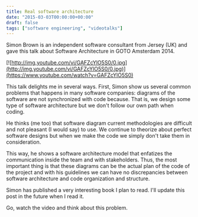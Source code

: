 ```yaml
---
title: Real software architecture
date: "2015-03-03T00:00:00+00:00"
draft: false
tags: ["software engineering", "videotalks"]
---
```




Simon Brown is an independent software consultant from Jersey (UK) and gave this talk about Software Architecture in GOTO Amsterdam 2014.

[![http://img.youtube.com/vi/GAFZcYlO5S0/0.jpg](http://img.youtube.com/vi/GAFZcYlO5S0/0.jpg)](https://www.youtube.com/watch?v=GAFZcYlO5S0)

This talk delights me in several ways. First, Simon show us several common problems that happens in many software companies: diagrams of the software are not synchronized with code because. That is, we design some type of software architecture but we don't follow our own path when coding.

He thinks (me too) that software diagram current methodologies are difficult and not pleasant (I would say) to use. We continue to theorize about perfect software designs but when we make the code we simply don't take them in consideration.

This way, he shows a software architecture model that enfatizes the communication inside the team and with stakeholders. Thus, the most important thing is that these diagrams can be the actual plan of the code of the project and with his guidelines we can have no discrepancies between software architecture and code organization and structure.

Simon has published a very interesting book I plan to read. I'll update this post in the future when I read it.

Go, watch the video and think about this problem.